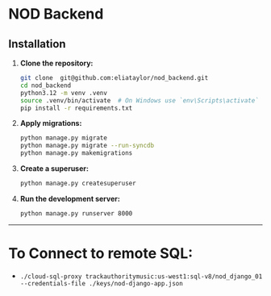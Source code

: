 # NOD Backend

## Installation

1. **Clone the repository:**

    ```sh
    git clone  git@github.com:eliataylor/nod_backend.git
    cd nod_backend
    python3.12 -m venv .venv
    source .venv/bin/activate  # On Windows use `env\Scripts\activate`
    pip install -r requirements.txt
    ```

4. **Apply migrations:**
    ```sh
    python manage.py migrate
    python manage.py migrate --run-syncdb
    python manage.py makemigrations
    ```

5. **Create a superuser:**

    ```sh
    python manage.py createsuperuser
    ```

6. **Run the development server:**

    ```sh
    python manage.py runserver 8000
    ```


------

# To Connect to remote SQL:
- `./cloud-sql-proxy trackauthoritymusic:us-west1:sql-v8/nod_django_01 --credentials-file ./keys/nod-django-app.json`
